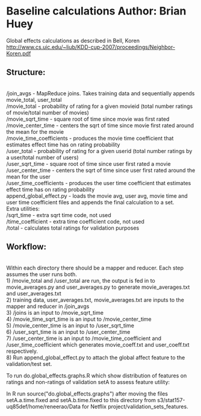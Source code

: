 Baseline calculations
Author: Brian Huey
===============
Global effects calculations as described in Bell, Koren
http://www.cs.uic.edu/~liub/KDD-cup-2007/proceedings/Neighbor-Koren.pdf

<h2>Structure:</h2>
<br>/join_avgs - MapReduce joins. Takes training data and sequentially appends movie_total, user_total
<br>/movie_total - probability of rating for a given movieid (total number ratings of movie/total number of movies)
<br>/movie_sqrt_time - square root of time since movie was first rated
<br>/movie_center_time - centers the sqrt of time since movie first rated around the mean for the movie
<br>/movie_time_coefficients - produces the movie time coefficient that estimates effect time has on rating probability
<br>/user_total - probability of rating for a given userid (total number ratings by a user/total number of users)
<br>/user_sqrt_time - square root of time since user first rated a movie
<br>/user_center_time - centers the sqrt of time since user first rated around the mean for the user
<br>/user_time_coefficients - produces the user time coefficient that estimates effect time has on rating probability
<br>append_global_effect.py - loads the movie avg, user avg, movie time and user time coefficient files and appends the final calculation to a set.
<br> Extra utilities:
<br>/sqrt_time - extra sqrt time code, not used
<br>/time_coefficient - extra time coefficient code, not used
<br>/total - calculates total ratings for validation purposes

<h2>Workflow:</h2>
<br> Within each directory there should be a mapper and reducer. Each step assumes the user runs both.
<br>1) /movie_total and /user_total are run, the output is fed in to movie_averages.py and user_averages.py to generate movie_averages.txt and user_averages.txt
<br>2) training data, user_averages.txt, movie_averages.txt are inputs to the mapper and reducer in /join_avgs
<br>3) /joins is an input to /movie_sqrt_time
<br>4) /movie_time_sqrt_time is an input to /movie_center_time
<br>5) /movie_center_time is an input to /user_sqrt_time
<br>6) /user_sqrt_time is an input to /user_center_time
<br>7) /user_center_time is an input to /movie_time_coefficient and /user_time_coefficient which generates movie_coeff.txt and user_coeff.txt respectively.
<br>8) Run append_global_effect.py to attach the global affect feature to the validation/test set.


To run do.global_effects.graphs.R which show distribution of features on ratings and non-ratings of validation setA to assess feature utility:

In R run source("do.global_effects.graphs") after moving the files setA.a.time.fixed and setA.b.time.fixed to this directory from s3/stat157-uq85def/home/reneerao/Data for Netflix project/validation_sets_features.